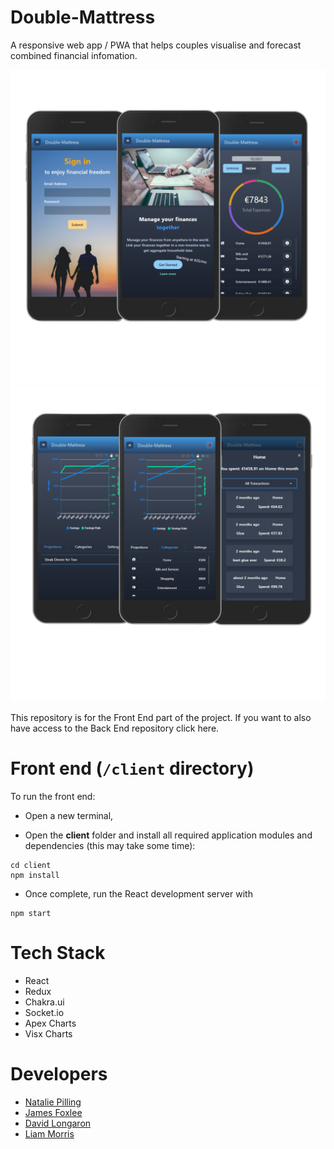 # Double-Mattress

A responsive web app / PWA that helps couples visualise and forecast combined financial infomation.

<p align="center">
  <img src="DM IMG 1.png" />
  <img src="DM IMG 2.png" />
</p>


This repository is for the Front End part of the project. If you want to also have access to the Back End repository click here.


# Front end (`/client` directory)

To run the front end:

* Open a new terminal,

* Open the **client** folder and install all required application modules and dependencies (this may take some time):

```
cd client
npm install
```
* Once complete, run the React development server with

```
npm start
```

# Tech Stack

- React 
- Redux 
- Chakra.ui 
- Socket.io 
- Apex Charts 
- Visx Charts


# Developers

- [Natalie Pilling](https://github.com/pillllo "Natalie Pilling")
- [James Foxlee](https://github.com/cortexlock "James Foxlee")
- [David Longaron](https://github.com/MrDfu "David Longaron")
- [Liam Morris](https://github.com/Aothe "Liam Morris")

